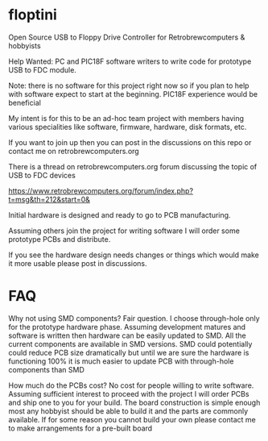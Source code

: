 # floptini
Open Source USB to Floppy Drive Controller for Retrobrewcomputers &amp; hobbyists

Help Wanted: PC and PIC18F software writers to write code for prototype USB to FDC module.  

Note: there is no software for this project right now so if you plan to help with software expect to start at the beginning.  PIC18F experience would be beneficial

My intent is for this to be an ad-hoc team project with members having various specialities like software, firmware, hardware, disk formats, etc.

If you want to join up then you can post in the discussions on this repo or contact me on retrobrewcomputers.org

There is a thread on retrobrewcomputers.org forum discussing the topic of USB to FDC devices

https://www.retrobrewcomputers.org/forum/index.php?t=msg&th=212&start=0&

Initial hardware is designed and ready to go to PCB manufacturing.  

Assuming others join the project for writing software I will order some prototype PCBs and distribute.

If you see the hardware design needs changes or things which would make it more usable please post in discussions.

# FAQ

Why not using SMD components?  Fair question.  I choose through-hole only for the prototype hardware phase.  Assuming development matures and software is written then hardware can be easily updated to SMD.  All the current components are available in SMD versions.  SMD could potentially could reduce PCB size dramatically but until we are sure the hardware is functioning 100% it is much easier to update PCB with through-hole components than SMD

How much do the PCBs cost?  No cost for people willing to write software.  Assuming sufficient interest to proceed with the project I will order PCBs and ship one to you for your build.  The board construction is simple enough most any hobbyist should be able to build it and the parts are commonly available.  If for some reason you cannot build your own please contact me to make arrangements for a pre-built board
